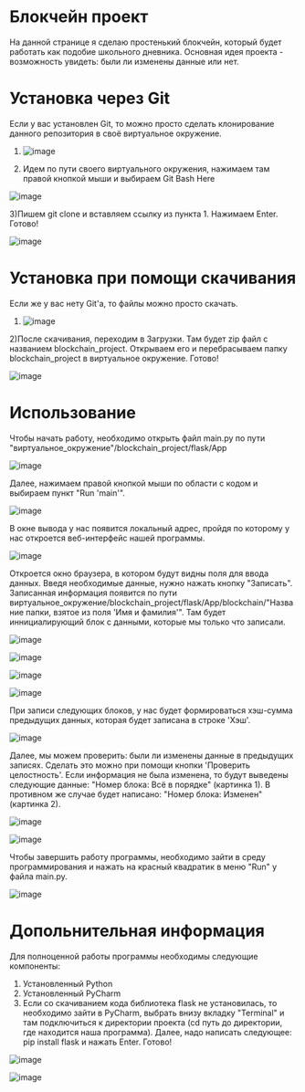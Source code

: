 # Блокчейн проект
На данной странице я сделаю простенький блокчейн, который будет работать как подобие школьного дневника. Основная идея проекта - возможность увидеть: были ли изменены данные или нет.

# Установка через Git
Если у вас установлен Git, то можно просто сделать клонирование данного репозитория в своё виртуальное окружение. 

1) ![image](https://user-images.githubusercontent.com/71513027/158489028-f8924873-1753-4792-b5fe-c9d77efa9b8e.png)

2) Идем по пути своего виртуального окружения, нажимаем там правой кнопкой мыши и выбираем Git Bash Here 

![image](https://user-images.githubusercontent.com/71513027/158482777-b1aebff1-8eec-459d-977c-1c05d01a4637.png)

3)Пишем git clone и вставляем ссылку из пункта 1. Нажимаем Enter. Готово! 

![image](https://user-images.githubusercontent.com/71513027/158483701-cbe3c71f-373f-4b0d-a26d-e4b5d8cc6b48.png)

# Установка при помощи скачивания
Если же у вас нету Git'а, то файлы можно просто скачать. 

1) ![image](https://user-images.githubusercontent.com/71513027/158483973-1520ba52-2b96-479d-98b8-b9848337729e.png)

2)После скачивания, переходим в Загрузки. Там будет zip файл с названием blockchain_project. Открываем его и перебрасываем папку blockchain_project в виртуальное окружение. Готово!

![image](https://user-images.githubusercontent.com/71513027/158484188-f15dc5a0-fc9f-491d-9e1c-5d82e7132321.png)

# Использование 
Чтобы начать работу, необходимо открыть файл main.py по пути "виртуальное_окружение"/blockchain_project/flask/App

![image](https://user-images.githubusercontent.com/71513027/158484543-8982cc40-5ce5-4e5f-aeb0-e864bc89fd8a.png)

Далее, нажимаем правой кнопкой мыши по области с кодом и выбираем пункт "Run 'main'".

![image](https://user-images.githubusercontent.com/71513027/158484862-d9b48562-2994-4412-a9e3-ec34fba89bba.png)

В окне вывода у нас появится локальный адрес, пройдя по которому у нас откроется веб-интерфейс нашей программы. 

![image](https://user-images.githubusercontent.com/71513027/158485063-74858736-1106-47de-9f20-6d14191a3440.png)

Откроется окно браузера, в котором будут видны поля для ввода данных. Введя необходимые данные, нужно нажать кнопку "Записать". Записанная информация появится по пути виртуальное_окружение/blockchain_project/flask/App/blockchain/"Название папки, взятое из поля 'Имя и фамилия'". Там будет иннициалирующий блок с данными, которые мы только что записали. 

![image](https://user-images.githubusercontent.com/71513027/158485672-160d0ae7-85ab-4b44-806e-6db53510698b.png)

![image](https://user-images.githubusercontent.com/71513027/158485754-065fe152-2a9f-4777-9d27-3185cdfd458f.png)

![image](https://user-images.githubusercontent.com/71513027/158485781-4d00fb0e-1bc6-4090-b790-589220d1b038.png)

![image](https://user-images.githubusercontent.com/71513027/158485819-0c7471c8-e700-4142-8425-aa2e1e91a2da.png)

При записи следующих блоков, у нас будет формироваться хэш-сумма предыдущих данных, которая будет записана в строке 'Хэш'.

![image](https://user-images.githubusercontent.com/71513027/158486016-a744046e-a93a-4d22-8945-f516b65faa66.png)

Далее, мы можем проверить: были ли изменены данные в предыдущих записях. Сделать это можно при помощи кнопки 'Проверить целостность'. Если информация не была изменена, то будут выведены следующие данные: "Номер блока: Всё в порядке" (картинка 1). В противном же случае будет написано: "Номер блока: Изменен" (картинка 2).

![image](https://user-images.githubusercontent.com/71513027/158486453-36d11a72-c7d1-4b75-a1fe-e5b48b7e0138.png)

![image](https://user-images.githubusercontent.com/71513027/158486505-c9c0bb7f-6be8-4a40-80ee-df70b8f901c2.png)

Чтобы завершить работу программы, необходимо зайти в среду программирования и нажать на красный квадратик в меню "Run" у файла main.py.

![image](https://user-images.githubusercontent.com/71513027/158486766-78e82f43-0ed8-4b1b-b009-de15d25052b1.png)

# Допольнительная информация

Для полноценной работы программы необходимы следующие компоненты:
1) Установленный Python
2) Установленный PyCharm
3) Если со скачиванием кода библиотека flask не установилась, то необходимо зайти в PyCharm, выбрать внизу вкладку "Terminal" и там подключиться к директории проекта (cd путь до директории, где находится наша программа). Далее, надо написать следующее: pip install flask и нажать Enter. Готово!

![image](https://user-images.githubusercontent.com/71513027/158903823-b67952c2-1067-4efc-ae66-ef95a7683dee.png)

![image](https://user-images.githubusercontent.com/71513027/158903879-56d86e3b-aefb-4109-bc0a-dc94ee0fa679.png)
